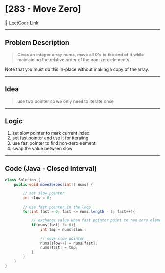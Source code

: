 # [283 - Move Zero]

🔗 [LeetCode Link](https://leetcode.com/problems/move-zeroes/)

---

## Problem Description

>Given an integer array nums, move all 0's to the end of it while maintaining the relative order of the non-zero elements.

Note that you must do this in-place without making a copy of the array.

---

## Idea

> use two pointer so we  only need to iterate once

---

## Logic

1. set slow pointer to mark current index
2. set fast pointer and use it for iterating
3. use fast pointer to find non-zero element
4. swap the value between slow 


---

## Code (Java - Closed Interval)

```java
class Solution {
    public void moveZeroes(int[] nums) {

        // set slow pointer
        int slow = 0;
        
        // use fast pointer in the loop
        for(int fast = 0; fast <= nums.length - 1; fast++){

            // exchange value when fast pointer point to non-zero element
            if(nums[fast] != 0){
                int tmp = nums[slow];

                // move slow pointer
                nums[slow++] = nums[fast];
                nums[fast] = tmp;
            }
        }
    }
}
```